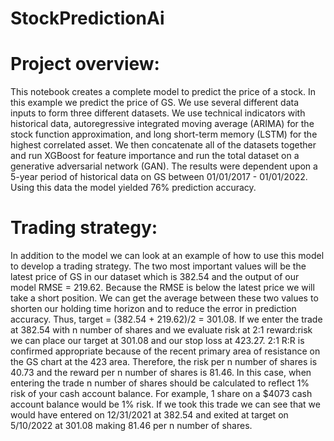 # StockPredictionAi
# Project overview:
This notebook creates a complete model to predict the price of a stock. In this example we predict the price of GS. We use several different data inputs to form three different datasets. We use technical indicators with historical data, autoregressive integrated moving average (ARIMA) for the stock function approximation, and long short-term memory (LSTM) for the highest correlated asset. We then concatenate all of the datasets together and run XGBoost for feature importance and run the total dataset on a generative adversarial network (GAN). The results were dependent upon a 5-year period of historical data on GS between 01/01/2017 - 01/01/2022. Using this data the model yielded 76% prediction accuracy.

# Trading strategy:
In addition to the model we can look at an example of how to use this model to develop a trading strategy. The two most important values will be the latest price of GS in our dataset which is 382.54 and the output of our model RMSE = 219.62. Because the RMSE is below the latest price we will take a short position. We can get the average between these two values to shorten our holding time horizon and to reduce the error in prediction accuracy. Thus, target = (382.54 + 219.62)/2 = 301.08. If we enter the trade at 382.54 with n number of shares and we evaluate risk at 2:1 reward:risk we can place our target at 301.08 and our stop loss at 423.27. 2:1 R:R is confirmed appropriate because of the recent primary area of resistance on the GS chart at the 423 area. Therefore, the risk per n number of shares is 40.73 and the reward per n number of shares is 81.46. In this case, when entering the trade n number of shares should be calculated to reflect 1% risk of your cash account balance. For example, 1 share on a $4073 cash account balance would be 1% risk. If we took this trade we can see that we would have entered on 12/31/2021 at 382.54 and exited at target on 5/10/2022 at 301.08 making 81.46 per n number of shares.
